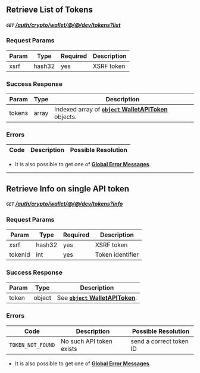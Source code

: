 
## Retrieve List of Tokens
##### `GET`  [/auth/crypto/wallet/@/@/dev/tokens?list]()

### Request Params

Param | Type | Required | Description
--- | --- | --- | ---
xsrf | hash32 | yes | XSRF token

### Success Response

Param | Type |  Description
--- | --- | --- 
tokens | array | Indexed array of [**`object` WalletAPIToken**](../../../../../models/CRYPTO.md#object-walletapitoken) objects.

### Errors

Code | Description| Possible Resolution
--- | --- | ---

* It is also possible to get one of [**Global Error Messages**](../../../../../README.md#global-error-messages).

---

## Retrieve Info on single API token
##### `GET`  [/auth/crypto/wallet/@/@/dev/tokens?info]()

### Request Params

Param | Type | Required | Description
--- | --- | --- | ---
xsrf | hash32 | yes | XSRF token
tokenId | int | yes | Token identifier

### Success Response

Param | Type |  Description
--- | --- | --- 
token | object | See [**`object` WalletAPIToken**](../../../../../models/CRYPTO.md#object-walletapitoken).

### Errors

Code | Description| Possible Resolution
--- | --- | ---
`TOKEN_NOT_FOUND` | No such API token exists | send a correct token ID

* It is also possible to get one of [**Global Error Messages**](../../../../../README.md#global-error-messages).
